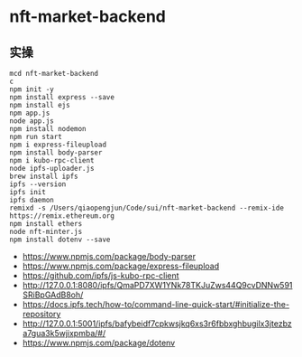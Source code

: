 # nft-market-backend

## 实操

```shell
mcd nft-market-backend
c
npm init -y
npm install express --save
npm install ejs
npm app.js
node app.js
npm install nodemon
npm run start
npm i express-fileupload
npm install body-parser
npm i kubo-rpc-client
node ipfs-uploader.js
brew install ipfs
ipfs --version
ipfs init
ipfs daemon
remixd -s /Users/qiaopengjun/Code/sui/nft-market-backend --remix-ide https://remix.ethereum.org
npm install ethers
node nft-minter.js
npm install dotenv --save
```

- <https://www.npmjs.com/package/body-parser>
- <https://www.npmjs.com/package/express-fileupload>
- <https://github.com/ipfs/js-kubo-rpc-client>
- <http://127.0.0.1:8080/ipfs/QmaPD7XW1YNk78TKJuZws44Q9cvDNNw591SRiBpGAdB8oh/>
- <https://docs.ipfs.tech/how-to/command-line-quick-start/#initialize-the-repository>
- <http://127.0.0.1:5001/ipfs/bafybeidf7cpkwsjkq6xs3r6fbbxghbugilx3jtezbza7gua3k5wjixpmba/#/>
- <https://www.npmjs.com/package/dotenv>
